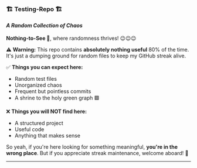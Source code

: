 ### 🏗️ **Testing-Repo** 🏗️  
#### _A Random Collection of Chaos_  

**Nothing-to-See 👀**, where randomness thrives! 😉😉😉

⚠️ **Warning:** This repo contains **absolutely nothing useful** 80% of the time. It's just a dumping ground for random files to keep my GitHub streak alive.  

✅ **Things you can expect here:**  
- Random test files  
- Unorganized chaos  
- Frequent but pointless commits  
- A shrine to the holy green graph 🟩  

❌ **Things you will NOT find here:**  
- A structured project  
- Useful code  
- Anything that makes sense  

So yeah, if you're here looking for something meaningful, **you're in the wrong place**. But if you appreciate streak maintenance, welcome aboard! 🚀  

---

